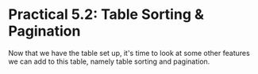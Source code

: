# Practical 5.2: Table Sorting & Pagination



Now that we have the table set up, it's time to look at some other features we can add to this table, namely table sorting and pagination.

